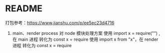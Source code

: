 # README

打包参考：https://www.jianshu.com/p/ee5ec23d4716

1. main、render process 对 node 模块处理方案
   使用 import x = require("") , 在 main 进程 转化为 const x = require
   使用 import x from "x"，在 render 进程 转化为 const x = require
